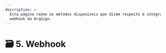 ```yaml
---
description: >-
  Esta página reúne os métodos disponíveis que dizem respeito à integração com
  webhook da ArqSign.
---
```


# 🗃️ 5. Webhook

